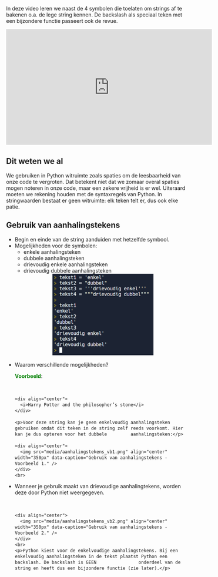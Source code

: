 In deze video leren we naast de 4 symbolen die toelaten om strings af te bakenen o.a. de lege string kennen. De backslash als speciaal teken met een bijzondere functie passeert ook de revue.

<div align="center">
  <iframe width="560" height="315" src="https://www.youtube.com/embed/81YEEXJAk8U" title="YouTube video player" frameborder="0" allow="accelerometer; autoplay; clipboard-write; encrypted-media; gyroscope; picture-in-picture; web-share" allowfullscreen></iframe>
</div>

## Dit weten we al
We gebruiken in Python witruimte zoals spaties om de leesbaarheid van onze code te vergroten. Dat betekent niet dat we zomaar overal spaties mogen noteren in onze code, maar een zekere vrijheid is er wel. Uiteraard moeten we rekening houden met de syntaxregels van Python. In stringwaarden bestaat er geen witruimte: elk teken telt er, dus ook elke patie.

## Gebruik van aanhalingstekens
<ul> 
  <li>Begin en einde van de string aanduiden met hetzelfde symbool.</li>
  <li>Mogelijkheden voor de symbolen:
    <ul>
      <li>enkele aanhalingsteken</li>
      <li>dubbele aanhalingsteken</li>
      <li>drievoudig enkele aanhalingsteken</li>
      <li>drievoudig dubbele aanhalingsteken</li>
    </ul>
    <div align="center">
      <img src="media/aanhalingstekens.png" align="center" width="275px" data-caption="Gebruik van aanhalingstekens." />
    </div>
    <br>
  </li>
  <li>Waarom verschillende mogelijkheden?<br>
    <p><b style="color:green;">Voorbeeld</b>:</p><br>
    
    <div align="center">
      <i>Harry Potter and the philosopher’s stone</i>
    </div>
    
    <p>Voor deze string kan je geen enkelvoudig aanhalingsteken gebruiken omdat dit teken in de string zelf reeds voorkomt. Hier kan je dus opteren voor het dubbele         aanhalingsteken:</p>
    
    <div align="center">
      <img src="media/aanhalingstekens_vb1.png" align="center" width="350px" data-caption="Gebruik van aanhalingstekens - Voorbeeld 1." />
    </div>
    <br>
  </li>
  <li><p>Wanneer je gebruik maakt van drievoudige aanhalingtekens, worden deze door Python niet weergegeven.</p><br>
    
    <div align="center">
      <img src="media/aanhalingstekens_vb2.png" align="center" width="350px" data-caption="Gebruik van aanhalingstekens - Voorbeeld 2." />
    </div>
    <br>
    <p>Python kiest voor de enkelvoudige aanhalingstekens. Bij een enkelvoudig aanhalingsteken in de tekst plaatst Python een backslash. De backslash is GEEN                onderdeel van de string en heeft dus een bijzondere functie (zie later).</p>
  </li>
</ul>
